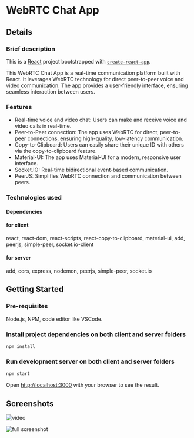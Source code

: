# WebRTC Chat App

## Details

### Brief description

This is a [React](https://react.dev/) project bootstrapped with [`create-react-app`](https://github.com/facebook/create-react-app).

This WebRTC Chat App is a real-time communication platform built with React. It leverages WebRTC technology for direct peer-to-peer voice and video communication. The app provides a user-friendly interface, ensuring seamless interaction between users.

### Features

- Real-time voice and video chat: Users can make and receive voice and video calls in real-time.
- Peer-to-Peer connection: The app uses WebRTC for direct, peer-to-peer connections, ensuring high-quality, low-latency communication.
- Copy-to-Clipboard: Users can easily share their unique ID with others via the copy-to-clipboard feature.
- Material-UI: The app uses Material-UI for a modern, responsive user interface.
- Socket.IO: Real-time bidirectional event-based communication.
- PeerJS: Simplifies WebRTC connection and communication between peers.

### Technologies used

#### Dependencies

#### for client

react, react-dom, react-scripts, react-copy-to-clipboard, material-ui, add, peerjs, simple-peer, socket.io-client

#### for server

add, cors, express, nodemon, peerjs, simple-peer, socket.io

## Getting Started

### Pre-requisites

Node.js, NPM, code editor like VSCode.

### Install project dependencies on both client and server folders

```bash
npm install
```

### Run development server on both client and server folders

```bash
npm start
```

Open [http://localhost:3000](http://localhost:3000) with your browser to see the result.

## Screenshots

![video](https://raw.githubusercontent.com/usamyismy7/webrtc-chat-app/master/assets/video.gif)

![full screenshot](https://raw.githubusercontent.com/usamyismy7/webrtc-chat-app/master/assets/image.png)
